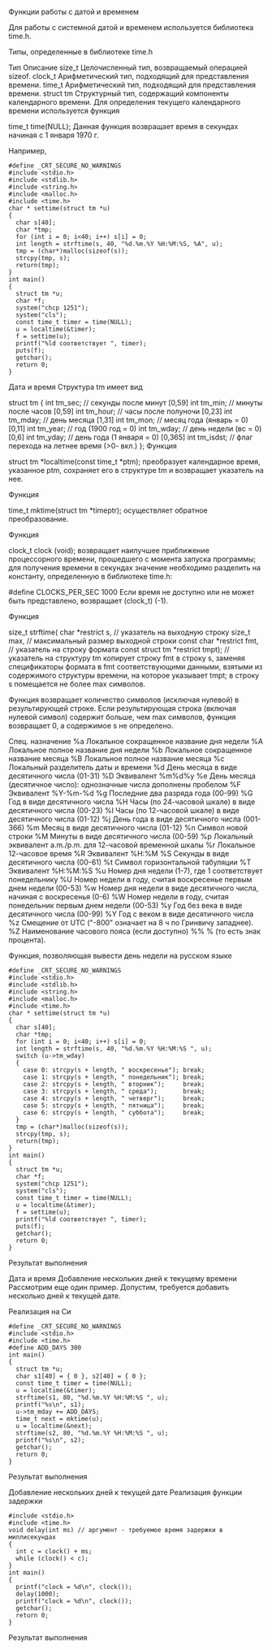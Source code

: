 Функции работы с датой и временем

Для работы с системной датой и временем используется библиотека time.h.

Типы, определенные в библиотеке time.h

Тип	Описание
size_t	Целочисленный тип, возвращаемый операцией sizeof.
clock_t	Арифметический тип, подходящий для представления времени.
time_t	Арифметический тип, подходящий для представления времени.
struct tm	Структурный тип, содержащий компоненты календарного времени.
Для определения текущего календарного времени используется функция

 time_t time(NULL);
Данная функция возвращает время в секундах начиная с 1 января 1970 г.

Например,


```
#define _CRT_SECURE_NO_WARNINGS
#include <stdio.h>
#include <stdlib.h>
#include <string.h>
#include <malloc.h>
#include <time.h>
char * settime(struct tm *u)
{
  char s[40];
  char *tmp;
  for (int i = 0; i<40; i++) s[i] = 0;
  int length = strftime(s, 40, "%d.%m.%Y %H:%M:%S, %A", u);
  tmp = (char*)malloc(sizeof(s));
  strcpy(tmp, s);
  return(tmp);
}
int main() 
{
  struct tm *u;
  char *f;
  system("chcp 1251");
  system("cls");
  const time_t timer = time(NULL);
  u = localtime(&timer);
  f = settime(u);
  printf("%ld соответствует ", timer);
  puts(f);
  getchar();
  return 0;
}
```

Дата и время
Структура tm имеет вид

 
 
 
 
 
 
 
 
 
 
 
 struct tm
{
  int tm_sec;     // секунды после минут [0,59]
  int tm_min;     // минуты после часов [0,59]
  int tm_hour;    // часы после полуночи [0,23]
  int tm_mday;    // день месяца [1,31]
  int tm_mon;     // месяц года (январь = 0) [0,11]
  int tm_year;    // год (1900 год = 0)
  int tm_wday;    // день недели (вс = 0) [0,6]
  int tm_yday;    // день года (1 января = 0) [0,365]
  int tm_isdst;   // флаг перехода на летнее время (>0- вкл.)
};
Функция

 struct tm *localtime(const time_t *ptm);
преобразует календарное время, указанное ptm, сохраняет его в структуре tm и возвращает указатель на нее.

Функция

 time_t mktime(struct tm *timeptr);
осуществляет обратное преобразование.

Функция

 clock_t clock (void);
возвращает наилучшее приближение процессорного времени, прошедшего с момента запуска программы; для получения времени в секундах значение необходимо разделить на константу, определенную в библиотеке time.h:

 #define CLOCKS_PER_SEC 1000
Если время не доступно или не может быть представлено, возвращает (clock_t) (-1).

Функция

 
 
 
 
 size_t strftime(
char *restrict s, // указатель на выходную строку
size_t max,    // максимальный размер выходной строки
const char *restrict fmt, // указатель на строку формата
const struct tm *restrict tmpt); // указатель на структуру tm
копирует строку fmt в строку s, заменяя спецификаторы формата в fmt соответствующими данными, взятыми из содержимого структуры времени, на которое указывает tmpt; в строку s помещается не более max символов.

Функция возвращает количество символов (исключая нулевой) в результирующей строке. Если результирующая строка (включая нулевой символ) содержит больше, чем max символов, функция возвращает 0, а содержимое s не определено.

Спец.	назначение
%a	Локальное сокращенное название дня недели
%A	Локальное полное название дня недели
%b	Локальное сокращенное название месяца
%B	Локальное полное название месяца
%c	Локальный разделитель даты и времени
%d	День месяца в виде десятичного числа (01-31)
%D	Эквивалент %m%d%y
%e	День месяца (десятичное число): однозначные числа дополнены пробелом
%F	Эквивалент %Y-%m-%d
%g	Последние два разряда года (00-99)
%G	Год в виде десятичного числа
%H	Часы (по 24-часовой шкале) в виде десятичного числа (00-23)
%I	Часы (по 12-часовой шкале) в виде десятичного числа (01-12)
%j	День года в виде десятичного числа (001-366)
%m	Месяц в виде десятичного числа (01-12)
%n	Символ новой строки
%M	Минуты в виде десятичного числа (00-59)
%p	Локальный эквивалент a.m./p.m. для 12-часовой временной шкалы
%r	Локальное 12-часовое время
%R	Эквивалент %H:%M
%S	Секунды в виде десятичного числа (00-61)
%t	Символ горизонтальной табуляции
%T	Эквивалент %H:%M:%S
%u	Номер дня недели (1-7), где 1 соответствует понедельнику
%U	Номер недели в году, считая воскресенье первым днем недели (00-53)
%w	Номер дня недели в виде десятичного числа, начиная с воскресенья (0-6)
%W	Номер недели в году, считая понедельник первым днем недели (00-53)
%y	Год без века в виде десятичного числа (00-99)
%Y	Год с веком в виде десятичного числа
%z	Смещение от UTC ("-800" означает на 8 ч по Гринвичу западнее).
%Z	Наименование часового пояса (если доступно)
%%	% (то есть знак процента).

Функция, позволяющая вывести день недели на русском языке

```
#define _CRT_SECURE_NO_WARNINGS
#include <stdio.h>
#include <stdlib.h>
#include <string.h>
#include <malloc.h>
#include <time.h>
char * settime(struct tm *u)
{
  char s[40];
  char *tmp;
  for (int i = 0; i<40; i++) s[i] = 0;
  int length = strftime(s, 40, "%d.%m.%Y %H:%M:%S ", u);
  switch (u->tm_wday)
  {
    case 0: strcpy(s + length, " воскресенье"); break;
    case 1: strcpy(s + length, " понедельник"); break;
    case 2: strcpy(s + length, " вторник");     break;
    case 3: strcpy(s + length, " среда");       break;
    case 4: strcpy(s + length, " четверг");     break;
    case 5: strcpy(s + length, " пятница");     break;
    case 6: strcpy(s + length, " суббота");     break;
  }
  tmp = (char*)malloc(sizeof(s));
  strcpy(tmp, s);
  return(tmp);
}
int main() 
{
  struct tm *u;
  char *f;
  system("chcp 1251");
  system("cls");
  const time_t timer = time(NULL);
  u = localtime(&timer);
  f = settime(u);
  printf("%ld соответствует ", timer);
  puts(f);
  getchar();
  return 0;
}
```

Результат выполнения

Дата и время
Добавление нескольких дней к текущему времени
Рассмотрим еще один пример. Допустим, требуется добавить несколько дней к текущей дате.

Реализация на Си


```
#define _CRT_SECURE_NO_WARNINGS
#include <stdio.h>
#include <time.h>
#define ADD_DAYS 300
int main()
{
  struct tm *u;
  char s1[40] = { 0 }, s2[40] = { 0 };
  const time_t timer = time(NULL);
  u = localtime(&timer);
  strftime(s1, 80, "%d.%m.%Y %H:%M:%S ", u);
  printf("%s\n", s1);
  u->tm_mday += ADD_DAYS;
  time_t next = mktime(u);
  u = localtime(&next);
  strftime(s2, 80, "%d.%m.%Y %H:%M:%S ", u);
  printf("%s\n", s2);
  getchar();
  return 0;
}
```

Результат выполнения

Добавление нескольких дней к текущей дате
Реализация функции задержки

```
#include <stdio.h>
#include <time.h>
void delay(int ms) // аргумент - требуемое время задержки в миллисекундах
{
  int c = clock() + ms;
  while (clock() < c);
}
int main() 
{
  printf("clock = %d\n", clock());
  delay(1000);
  printf("clock = %d\n", clock());
  getchar();
  return 0;
}
```
Результат выполнения